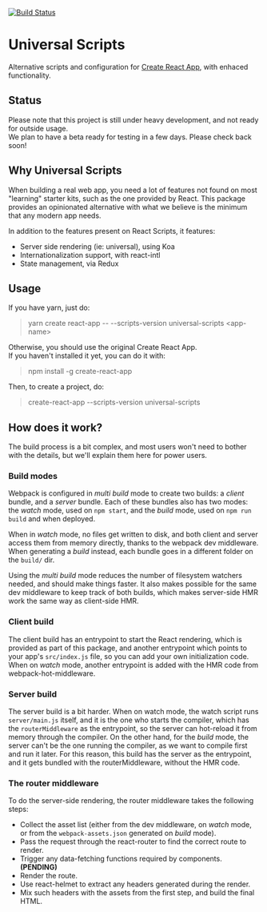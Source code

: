 [![Build Status](https://travis-ci.org/GlueDigital/universal-scripts.svg?branch=master)](https://travis-ci.org/GlueDigital/universal-scripts)

# Universal Scripts
Alternative scripts and configuration for [Create React App](https://github.com/facebookincubator/create-react-app), with enhaced functionality.

## Status
Please note that this project is still under heavy development, and not ready for outside usage.<br>
We plan to have a beta ready for testing in a few days. Please check back soon!

## Why Universal Scripts
When building a real web app, you need a lot of features not found on most "learning" starter kits, such as the one provided by React. This package provides an opinionated alternative with what we believe is the minimum that any modern app needs.

In addition to the features present on React Scripts, it features:
 - Server side rendering (ie: universal), using Koa
 - Internationalization support, with react-intl
 - State management, via Redux

## Usage
If you have yarn, just do:
> yarn create react-app -- --scripts-version universal-scripts &lt;app-name&gt;

Otherwise, you should use the original Create React App.<br>
If you haven't installed it yet, you can do it with:
> npm install -g create-react-app

Then, to create a project, do:
> create-react-app --scripts-version universal-scripts <app-name>


## How does it work?
The build process is a bit complex, and most users won't need to bother with the details, but we'll explain them here for power users.

### Build modes
Webpack is configured in *multi build* mode to create two builds: a *client* bundle, and a *server* bundle.
Each of these bundles also has two modes: the *watch* mode, used on `npm start`, and the *build* mode, used on `npm run build` and when deployed.

When in *watch* mode, no files get written to disk, and both client and server access them from memory directly, thanks to the webpack dev middleware. When generating a *build* instead, each bundle goes in a different folder on the `build/` dir.

Using the *multi build* mode reduces the number of filesystem watchers needed, and should make things faster. It also makes possible for the same dev middleware to keep track of both builds, which makes server-side HMR work the same way as client-side HMR.

### Client build
The client build has an entrypoint to start the React rendering, which is provided as part of this package, and another entrypoint which points to your app's `src/index.js` file, so you can add your own initialization code. When on *watch* mode, another entrypoint is added with the HMR code from webpack-hot-middleware.

### Server build
The server build is a bit harder. When on watch mode, the watch script runs `server/main.js` itself, and it is the one who starts the compiler, which has the `routerMiddleware` as the entrypoint, so the server can hot-reload it from memory through the compiler. On the other hand, for the *build* mode, the server can't be the one running the compiler, as we want to compile first and run it later. For this reason, this build has the server as the entrypoint, and it gets bundled with the routerMiddleware, without the HMR code.

### The router middleware
To do the server-side rendering, the router middleware takes the following steps:
- Collect the asset list (either from the dev middleware, on *watch* mode, or from the `webpack-assets.json` generated on *build* mode).
- Pass the request through the react-router to find the correct route to render.
- Trigger any data-fetching functions required by components. **(PENDING)**
- Render the route.
- Use react-helmet to extract any headers generated during the render.
- Mix such headers with the assets from the first step, and build the final HTML.
